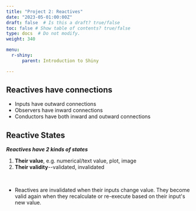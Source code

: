 ```yaml
---
title: "Project 2: Reactives"
date: "2023-05-01:00:00Z"
draft: false  # Is this a draft? true/false
toc: false # Show table of contents? true/false
type: docs  # Do not modify.
weight: 340

menu:
  r-shiny:
      parent: Introduction to Shiny

---
```


## Reactives have connections

* Inputs have outward connections
* Observers have inward connections
* Conductors have both inward and outward connections

## Reactive States

***Reactives have 2 kinds of states***

1. **Their value**, e.g. numerical/text value, plot, image
2. **Their validity**--validated, invalidated

<br>

- Reactives are invalidated when their inputs change value. They become valid again when they recalculate or re-execute based on their input's new value.
